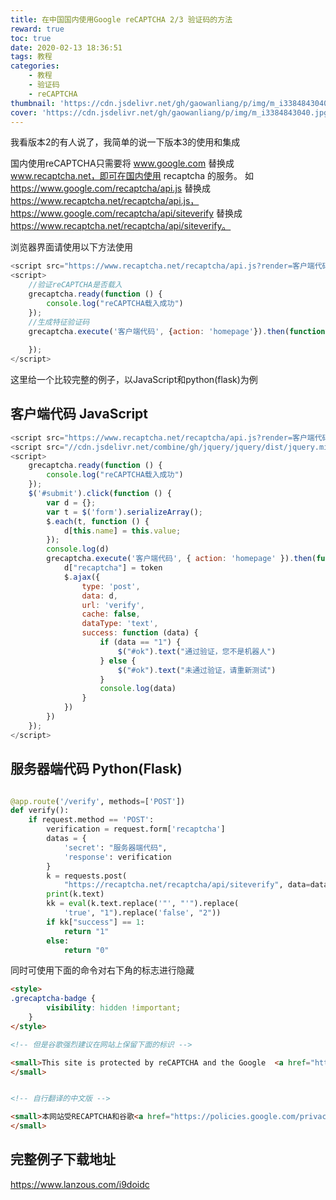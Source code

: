 ```yaml
---
title: 在中国国内使用Google reCAPTCHA 2/3 验证码的方法
reward: true
toc: true
date: 2020-02-13 18:36:51
tags: 教程
categories: 
    - 教程
    - 验证码
    - reCAPTCHA
thumbnail: 'https://cdn.jsdelivr.net/gh/gaowanliang/p/img/m_i3384843040.jpg'
cover: 'https://cdn.jsdelivr.net/gh/gaowanliang/p/img/m_i3384843040.jpg'
---
```

我看版本2的有人说了，我简单的说一下版本3的使用和集成

国内使用reCAPTCHA只需要将 www.google.com 替换成 www.recaptcha.net，即可在国内使用 recaptcha 的服务。
如 https://www.google.com/recaptcha/api.js 替换成 https://www.recaptcha.net/recaptcha/api.js，https://www.google.com/recaptcha/api/siteverify 替换成 https://www.recaptcha.net/recaptcha/api/siteverify。


浏览器界面请使用以下方法使用

```js
<script src="https://www.recaptcha.net/recaptcha/api.js?render=客户端代码"></script>
<script>
    //验证reCAPTCHA是否载入
    grecaptcha.ready(function () {
        console.log("reCAPTCHA载入成功")
    });
    //生成特征验证码
    grecaptcha.execute('客户端代码', {action: 'homepage'}).then(function(token) {
       
    });
</script>
```

这里给一个比较完整的例子，以JavaScript和python(flask)为例
## 客户端代码 JavaScript

```js
<script src="https://www.recaptcha.net/recaptcha/api.js?render=客户端代码"></script>
<script src="//cdn.jsdelivr.net/combine/gh/jquery/jquery/dist/jquery.min.js"></script>
<script>
    grecaptcha.ready(function () {
        console.log("reCAPTCHA载入成功")
    });
    $('#submit').click(function () {
        var d = {};
        var t = $('form').serializeArray();
        $.each(t, function () {
            d[this.name] = this.value;
        });
        console.log(d)
        grecaptcha.execute('客户端代码', { action: 'homepage' }).then(function (token) {
            d["recaptcha"] = token
            $.ajax({
                type: 'post',
                data: d,
                url: 'verify',
                cache: false,
                dataType: 'text',
                success: function (data) {
                    if (data == "1") {
                        $("#ok").text("通过验证，您不是机器人")
                    } else {
                        $("#ok").text("未通过验证，请重新测试")
                    }
                    console.log(data)
                }
            })
        })
    });
</script>
```

## 服务器端代码 Python(Flask)
```python

@app.route('/verify', methods=['POST'])
def verify():
    if request.method == 'POST':
        verification = request.form['recaptcha']
        datas = {
            'secret': "服务器端代码",
            'response': verification
        }
        k = requests.post(
            "https://recaptcha.net/recaptcha/api/siteverify", data=datas)
        print(k.text)
        kk = eval(k.text.replace('"', "'").replace(
            'true', "1").replace('false', "2"))
        if kk["success"] == 1:
            return "1"
        else:
            return "0"
```

同时可使用下面的命令对右下角的标志进行隐藏

```html
<style>
.grecaptcha-badge {
		visibility: hidden !important;
    }
</style>

<!-- 但是谷歌强烈建议在网站上保留下面的标识 -->

<small>This site is protected by reCAPTCHA and the Google  <a href="https://policies.google.com/privacy">Privacy Policy</a> and <a href="https://policies.google.com/terms">Terms of Service</a> apply.
</small>


<!-- 自行翻译的中文版 -->

<small>本网站受RECAPTCHA和谷歌<a href="https://policies.google.com/privacy">隐私政策</a>及<a href="https://policies.google.com/terms">服务条款</a>的保护。
</small>
```

## 完整例子下载地址

https://www.lanzous.com/i9doidc